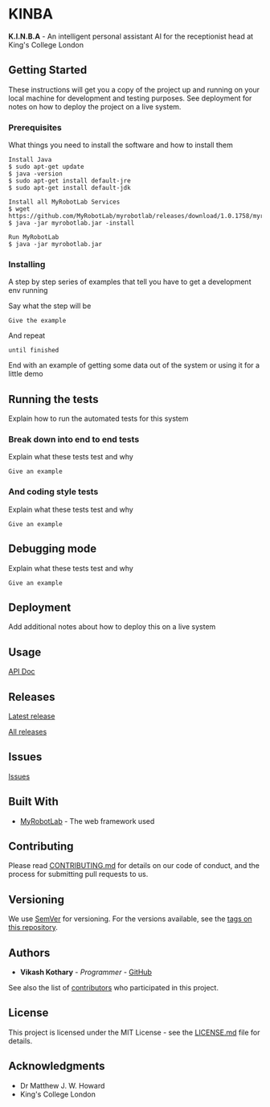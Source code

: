 # KINBA

**K.I.N.B.A** - An intelligent personal assistant AI for the receptionist head at King's College London

<!--
[![repo_name](https://img.shields.io/npm/v/repo_name.svg)](https://www.npmjs.com/package/repo_name)
[![Build Status](https://travis-ci.org/fed135/repo_name.svg?branch=master)](https://travis-ci.org/fed135/repo_name)
[![Coverage Status](https://coveralls.io/repos/fed135/repo_name/badge.svg)](https://coveralls.io/r/fed135/repo_name)
[![Dependencies](https://david-dm.org/fed135/repo_name.svg)](https://www.npmjs.com/package/repo_name)
-->

<!-- The main goals are listed here, as well as the long-term vision. -->

## Getting Started

These instructions will get you a copy of the project up and running on your local machine for development and testing purposes. See deployment for notes on how to deploy the project on a live system.

### Prerequisites

What things you need to install the software and how to install them

```
Install Java
$ sudo apt-get update
$ java -version
$ sudo apt-get install default-jre
$ sudo apt-get install default-jdk

Install all MyRobotLab Services
$ wget https://github.com/MyRobotLab/myrobotlab/releases/download/1.0.1758/myrobotlab.jar
$ java -jar myrobotlab.jar -install

Run MyRobotLab
$ java -jar myrobotlab.jar
```

### Installing 

A step by step series of examples that tell you have to get a development env running

Say what the step will be

```
Give the example
```

And repeat

```
until finished
```

End with an example of getting some data out of the system or using it for a little demo

## Running the tests

Explain how to run the automated tests for this system

### Break down into end to end tests

Explain what these tests test and why

```
Give an example
```

### And coding style tests

Explain what these tests test and why

```
Give an example
```

## Debugging mode

Explain what these tests test and why

```
Give an example
```

## Deployment

Add additional notes about how to deploy this on a live system

## Usage

[API Doc](https://github.com/VikashKothary/KINBA/blob/master/docs/API_DOC.md)

## Releases

[Latest release](https://github.com/VikashKothary/KINBA/releases/latest)

[All releases](https://github.com/VikashKothary/KINBA/releases)

## Issues

[Issues](https://github.com/VikashKothary/KINBA/issues)

## Built With

* [MyRobotLab](http://myrobotlab.org/) - The web framework used

## Contributing

Please read [CONTRIBUTING.md](CONTRIBUTING.md) for details on our code of conduct, and the process for submitting pull requests to us.

## Versioning

We use [SemVer](http://semver.org/) for versioning. For the versions available, see the [tags on this repository](https://github.com/your/project/tags). 

## Authors

* **Vikash Kothary** - *Programmer* - [GitHub](https://github.com/VikashKothary)

See also the list of [contributors](https://github.com/your/project/contributors) who participated in this project.

## License

This project is licensed under the MIT License - see the [LICENSE.md](LICENSE.md) file for details.

## Acknowledgments

* Dr Matthew J. W. Howard
* King's College London
